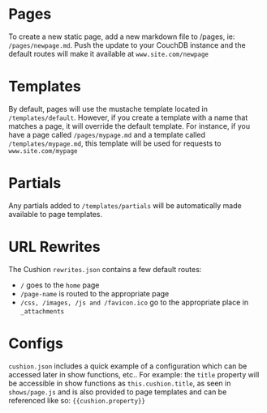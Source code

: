 Pages
=====

To create a new static page, add a new markdown file to /pages, ie: `/pages/newpage.md`. Push the update to your CouchDB instance and the default routes will make it available at `www.site.com/newpage`

Templates
=========

By default, pages will use the mustache template located in `/templates/default`. However, if you create a template with a name that matches a page, it will override the default template. For instance, if you have a page called `/pages/mypage.md` and a template called `/templates/mypage.md`, this template will be used for requests to `www.site.com/mypage`

Partials
========

Any partials added to `/templates/partials` will be automatically made available to page templates.

URL Rewrites
======

The Cushion `rewrites.json` contains a few default routes:

 * `/` goes to the `home` page
 * `/page-name` is routed to the appropriate page
 * `/css, /images, /js and /favicon.ico` go to the appropriate place in `_attachments`

Configs
=======

`cushion.json` includes a quick example of a configuration which can be accessed later in show functions, etc.. For example: the `title` property will be accessible in show functions as `this.cushion.title`, as seen in `shows/page.js` and is also provided to page templates and can be referenced like so: `{{cushion.property}}`